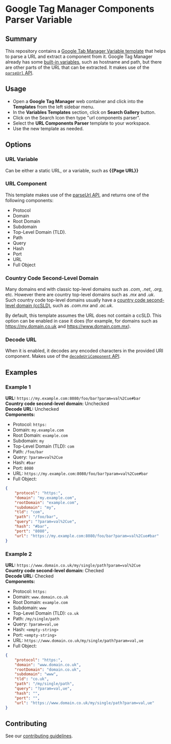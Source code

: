 # Google Tag Manager Components Parser Variable

## Summary
This repository contains a [Google Tab Manager Variable template](https://developers.google.com/tag-manager/templates) that helps to parse a URL and extract a component from it. Google Tag Manager already has some [built-in variables](https://support.google.com/tagmanager/answer/7182738#pages), such as hostname and path, but there are other parts of the URL that can be extracted. It makes use of the [`parseUrl` API](https://developers.google.com/tag-manager/templates/api#parseurl).

## Usage
- Open a **Google Tag Manager** web container and click into the **Templates** from the left sidebar menu.
- In the **Variables Templates** section, click on **Search Gallery** button.
- Click on the Search Icon then type "url components parser".
- Select the **URL Components Parser** template to your workspace.
- Use the new template as needed.

## Options

### URL Variable
Can be either a static URL, or a variable, such as **{{Page URL}}**

### URL Component
This template makes use of the [parseUrl API](https://developers.google.com/tag-manager/templates/api#parseurl), and returns one of the following components:
- Protocol
- Domain
- Root Domain
- Subdomain
- Top-Level Domain (TLD).
- Path
- Query
- Hash
- Port
- URL
- Full Object

### Country Code Second-Level Domain
Many domains end with classic top-level domains such as *.com*, *.net*, *.org*, etc. However there are country top-level domains such as *.mx* and *.uk*. Such country code top-level domains usually have a [country code second-level domain (ccSLD)](https://en.wikipedia.org/wiki/Country_code_second-level_domain), such as *.com.mx* and *.ac.uk*.

By default, this template assumes the URL does not contain a ccSLD. This option can be enabled in case it does (for example, for domains such as https://my.domain.co.uk and https://www.domain.com.mx).

### Decode URL
When it is enabled, it decodes any encoded characters in the provided URI component. Makes use of the [`decodeUriComponent` API](https://developers.google.com/tag-manager/templates/api#decodeuricomponent).

## Examples

### Example 1
**URL:** `https://my.example.com:8080/foo/bar?param=val%2Cue#bar`  
**Country code second-level domain:** Unchecked  
**Decode URL:** Unchecked  
**Components:** 
- Protocol: `https:`
- Domain: `my.example.com`
- Root Domain: `example.com`
- Subdomain: `my`
- Top-Level Domain (TLD): `com`
- Path: `/foo/bar`
- Query: `?param=val%2Cue`
- Hash: `#bar`
- Port: `8080`
- URL: `https://my.example.com:8080/foo/bar?param=val%2Cue#bar`
- Full Object:
```json
{
    "protocol": "https:",
    "domain": "my.example.com",
    "rootDomain": "example.com",
    "subdomain": "my",
    "tld": "com",
    "path": "/foo/bar",
    "query": "?param=val%2Cue",
    "hash": "#bar",
    "port": "8080",
    "url": "https://my.example.com:8080/foo/bar?param=val%2Cue#bar"
}
```

### Example 2
**URL:** `https://www.domain.co.uk/my/single/path?param=val%2Cue`  
**Country code second-level domain:** Checked  
**Decode URL:** Checked  
**Components:** 

- Protocol: `https:`
- Domain: `www.domain.co.uk`
- Root Domain: `example.com`
- Subdomain: `www`
- Top-Level Domain (TLD): `co.uk`
- Path: `/my/single/path`
- Query: `?param=val,ue`
- Hash: `<empty-string>`
- Port: `<empty-string>`
- URL: `https://www.domain.co.uk/my/single/path?param=val,ue`
- Full Object:
```json
{
    "protocol": "https:",
    "domain": "www.domain.co.uk",
    "rootDomain": "domain.co.uk",
    "subdomain": "www",
    "tld": "co.uk",
    "path": "/my/single/path",
    "query": "?param=val,ue",
    "hash": "",
    "port": "",
    "url": "https://www.domain.co.uk/my/single/path?param=val,ue"
}
```


## Contributing
See our [contributing guidelines](CONTRIBUTING.md).